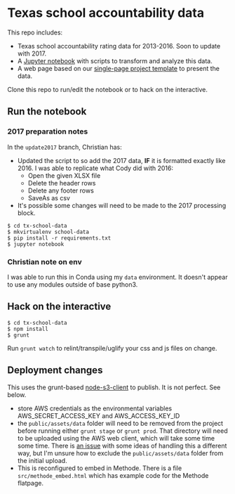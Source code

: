 # Texas school accountability data
This repo includes:
* Texas school accountability rating data for 2013-2016. Soon to update with 2017.
* A [Jupyter notebook](2016-texas-school-accountability-data.ipynb) with scripts to transform and analyze this data.
* A web page based on our [single-page project template](https://github.com/statesman/single-page-project) to present the data.

Clone this repo to run/edit the notebook or to hack on the interactive.

## Run the notebook

### 2017 preparation notes
In the `update2017` branch, Christian has:
- Updated the script to so add the 2017 data, **IF** it is formatted exactly like 2016. I was able to replicate what Cody did with 2016:
    + Open the given XLSX file
    + Delete the header rows
    + Delete any footer rows
    + SaveAs as csv
- It's possible some changes will need to be made to the 2017 processing block.

```shell
$ cd tx-school-data
$ mkvirtualenv school-data
$ pip install -r requirements.txt
$ jupyter notebook
```

### Christian note on env
I was able to run this in Conda using my `data` environment. It doesn't appear to use any modules outside of base python3.

## Hack on the interactive
```shell
$ cd tx-school-data
$ npm install
$ grunt
```

Run `grunt watch` to relint/transpile/uglify your css and js files on change.

## Deployment changes
This uses the grunt-based [node-s3-client](https://github.com/andrewrk/node-s3-client) to publish. It is not perfect. See below.
- store AWS credentials as the environmental variables AWS_SECRET_ACCESS_KEY and AWS_ACCESS_KEY_ID
- the `public/assets/data` folder will need to be removed from the project before running either `grunt stage` or `grunt prod`. That directory will need to be uploaded using the AWS web client, which will take some time some time. There is [an issue](#4) with some ideas of handling this a different way, but I'm unsure how to exclude the `public/assets/data` folder from the initial upload.
- This is reconfigured to embed in Methode. There is a file `src/methode_embed.html` which has example code for the Methode flatpage.

